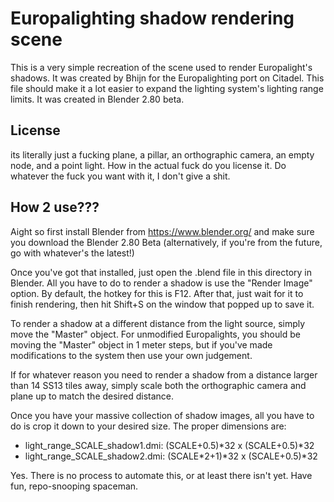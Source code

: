 # Europalighting shadow rendering scene

This is a very simple recreation of the scene used to render Europalight's shadows. It was created by Bhijn for the Europalighting port on Citadel. This file should make it a lot easier to expand the lighting system's lighting range limits. It was created in Blender 2.80 beta.

## License

its literally just a fucking plane, a pillar, an orthographic camera, an empty node, and a point light. How in the actual fuck do you license it. Do whatever the fuck you want with it, I don't give a shit.

## How 2 use???

Aight so first install Blender from https://www.blender.org/ and make sure you download the Blender 2.80 Beta (alternatively, if you're from the future, go with whatever's the latest!)

Once you've got that installed, just open the .blend file in this directory in Blender.
All you have to do to render a shadow is use the "Render Image" option. By default, the hotkey for this is F12. After that, just wait for it to finish rendering, then hit Shift+S on the window that popped up to save it.

To render a shadow at a different distance from the light source, simply move the "Master" object. For unmodified Europalights, you should be moving the "Master" object in 1 meter steps, but if you've made modifications to the system then use your own judgement.

If for whatever reason you need to render a shadow from a distance larger than 14 SS13 tiles away, simply scale both the orthographic camera and plane up to match the desired distance.

Once you have your massive collection of shadow images, all you have to do is crop it down to your desired size. The proper dimensions are:
- light_range_SCALE_shadow1.dmi:  (SCALE+0.5)\*32 x (SCALE+0.5)\*32
- light_range_SCALE_shadow2.dmi: (SCALE*2+1)\*32 x (SCALE+0.5)\*32

Yes. There is no process to automate this, or at least there isn't yet. Have fun, repo-snooping spaceman.